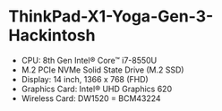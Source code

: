 # ThinkPad-X1-Yoga-Gen-3-Hackintosh
- CPU: 8th Gen Intel® Core™ i7-8550U
- M.2 PCIe NVMe Solid State Drive (M.2 SSD)
- Display: 14 inch, 1366 x 768 (FHD)
- Graphics Card: Intel® UHD Graphics 620
- Wireless Card: DW1520 = BCM43224

